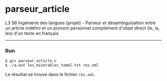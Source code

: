# parseur_article
L3 S6 Ingénierie des langues (projet) - Parseur et désambiguïsation entre un article indéfini et un pronom personnel complément d'objet direct (le, la, les) d'un texte en français
***
### Run

```
$ gcc parseur_article.c
$ ./a.out les_miserables_tomeI.txt res.xml
```

Le résultat se trouve dans le fichier ```res.xml```.
